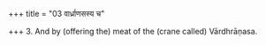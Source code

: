 +++
title = "03 वार्ध्राणसस्य च"

+++
3. And by (offering the) meat of the (crane called) Vārdhrāṇasa.
